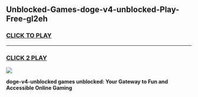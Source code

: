 
## Unblocked-Games-doge-v4-unblocked-Play-Free-gl2eh
<h3>
<a href="https://premium76.site?title=doge-v4-unblocked&ref=23A">CLICK TO PLAY</a></h3>
<hr>

<h3>
<a href="https://premium76.site?title=doge-v4-unblocked&ref=23A">CLICK 2 PLAY</a>
  
</h3>

<a href="https://premium76.site?title=doge-v4-unblocked&ref=23A"><img src="https://clearcache.store/games.png"></a>


**doge-v4-unblocked games unblocked: Your Gateway to Fun and Accessible Online Gaming**
